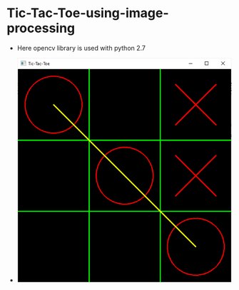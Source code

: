 # Tic-Tac-Toe-using-image-processing
* Here opencv library is used with python 2.7 
- ![](https://github.com/akash1202/Tic-Tac-Toe-using-image-processing/blob/master/tic-tac-toe-with-opencv.png?v=4&s=200)

